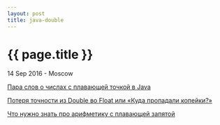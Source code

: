 ```yaml
---
layout: post
title: java-double
---
```


{{ page.title }}
================

<p class="meta">14 Sep 2016 - Moscow</p> 

[Пара слов о числах с плавающей точкой в Java](https://habrahabr.ru/post/219595/)

[Потеря точности из Double во Float или «Куда пропадали копейки?»](https://habrahabr.ru/post/201066/)

[Что нужно знать про арифметику с плавающей запятой](https://habrahabr.ru/post/112953/)
